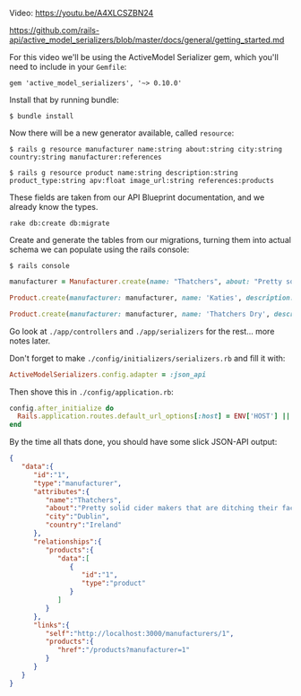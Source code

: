 
Video: https://youtu.be/A4XLCSZBN24

https://github.com/rails-api/active_model_serializers/blob/master/docs/general/getting_started.md

For this video we'll be using the ActiveModel Serializer gem, which you'll need to include in your `Gemfile`:

~~~
gem 'active_model_serializers', '~> 0.10.0'
~~~

Install that by running bundle:

~~~ shell
$ bundle install
~~~

Now there will be a new generator available, called `resource`:

~~~ shell
$ rails g resource manufacturer name:string about:string city:string country:string manufacturer:references

$ rails g resource product name:string description:string product_type:string apv:float image_url:string references:products
~~~

These fields are taken from our API Blueprint documentation, and we already know the types.

~~~ shell
rake db:create db:migrate
~~~

Create and generate the tables from our migrations, turning them into actual schema we can populate using the rails console:

~~~ shell
$ rails console
~~~

~~~ ruby
manufacturer = Manufacturer.create(name: "Thatchers", about: "Pretty solid cider makers who are randomly moving their factories in the south west and going to Ireland...", city: "Dublin", country: "Ireland")

Product.create(manufacturer: manufacturer, name: 'Katies', description: "Unnecessarily strong fizzy cider that sells for the same price as normal ciders.", apv: 7.6, product_type: 'cider')

Product.create(manufacturer: manufacturer, name: 'Thatchers Dry', description: "As the name suggests this is dry, and a little tangy.", apv: 6.5, product_type: 'cider')
~~~

Go look at `./app/controllers` and `./app/serializers` for the rest... more notes later.

Don't forget to make `./config/initializers/serializers.rb` and fill it with:

~~~ ruby
ActiveModelSerializers.config.adapter = :json_api
~~~

Then shove this in `./config/application.rb`:

~~~ ruby
config.after_initialize do
  Rails.application.routes.default_url_options[:host] = ENV['HOST'] || 'localhost:3000'
end
~~~

By the time all thats done, you should have some slick JSON-API output:

~~~ json
{
   "data":{
      "id":"1",
      "type":"manufacturer",
      "attributes":{
         "name":"Thatchers",
         "about":"Pretty solid cider makers that are ditching their factories in the south west and going to Ireland...",
         "city":"Dublin",
         "country":"Ireland"
      },
      "relationships":{
         "products":{
            "data":[
               {
                  "id":"1",
                  "type":"product"
               }
            ]
         }
      },
      "links":{
         "self":"http://localhost:3000/manufacturers/1",
         "products":{
            "href":"/products?manufacturer=1"
         }
      }
   }
}
~~~
